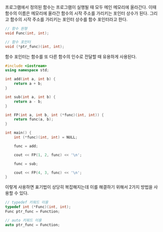 프로그램에서 정의된 함수는 프로그램이 실행될 때 모두 메인 메모리에 올라간다.
이때 함수의 이름은 메모리에 올라간 함수의 시작 주소를 가리키는 포인터 상수가 된다.
그리고 함수의 시작 주소를 가리키는 포인터 상수를 함수 포인터라고 한다.

```cpp
// 함수 원형
void Func(int, int);

// 함수 포인터
void (*ptr_func)(int, int);
```

함수 포인터는 함수를 또 다른 함수의 인수로 전달할 때 유용하게 사용된다.
```cpp
#include <iostream>
using namespace std;

int add(int a, int b) {
	return a + b;
}

int sub(int a, int b) {
	return a - b;
}

int FP(int a, int b, int (*func)(int, int)) {
	return func(a, b);
}

int main() {
	int (*func)(int, int) = NULL;

	func = add;

	cout << FP(1, 2, func) << '\n';

	func = sub;

	cout << FP(4, 3, func) << '\n';
}
```

이렇게 사용하면 표기법이 상당히 복잡해지는데 이를 해결하기 위해서 2가지 방법을 사용할 수 있다.
```cpp
// typedef 키워드 이용
typedef int (*Func)(int, int);
Func ptr_func = Function;

// auto 키워드 이용 
auto ptr_func = Function;
```